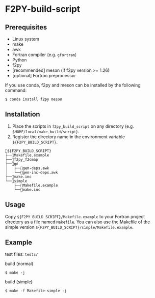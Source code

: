 # F2PY-build-script

## Prerequisites
- Linux system
- make
- awk
- Fortran compiler (e.g. `gfortran`)
- Python
- f2py
- [recommended] meson (if f2py version >= 1.26)
- [optional] Fortran preprocessor

If you use conda, f2py and meson can be installed by the following command:
```
$ conda install f2py meson
```

## Installation
1. Place the scripts in `f2py_build_script` on any directory
(e.g. `$HOME/local/make_build/script`).
2. Register the directory name in the environment variable `${F2PY_BUILD_SCRIPT}`.

```
📂${F2PY_BUILD_SCRIPT}
├──📄Makefile.example
├──📄f2py_f2cmap
├──📂gd
│   ├──📄gen-deps.awk
│   └──📄gen-inc-deps.awk
├──📄make.inc
└──📂simple
    ├──📄Makefile.example
    └──📄make.inc
```

## Usage
Copy `${F2PY_BUILD_SCRIPT}/Makefile.example` to your Fortran project directory as a file named `Makefile`.
You can also use the Makefile of the simple version `${F2PY_BUILD_SCRIPT}/simple/Makefile.example`.

## Example
test files: `tests/`

build (normal)
```
$ make -j
```

build (simple)
```
$ make -f Makefile-simple -j
```
